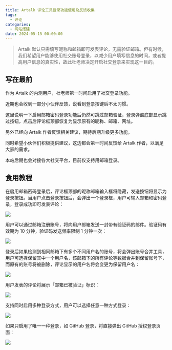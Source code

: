 ```yaml
---
title: Artalk 评论工具登录功能使用及反馈收集
tags:
  - 评论
categories:
  - 网站搭建
date: 2024-05-15 00:00:00
---
```


> Artalk 默认只需填写昵称和邮箱即可发表评论，无需验证邮箱。但有时候，我们希望用户能够使用社交账号登录，以减少用户填写信息的时间，或者提高用户信息的真实性，故此杜老师决定开启社交登录来实现这一目的。

<!-- more -->

## 写在最前

作为 Artalk 的内测用户，杜老师第一时间启用了社交登录功能。

近期也会收到一部分小伙伴反馈，说看到登录按键后不太习惯。

这里说明一下启用邮箱密码登录功能后仍然可跳过邮箱验证，登录弹窗底部显示跳过按钮，点击后评论框顶部恢复为显示原有的昵称、邮箱、网址。

另外已经向 Artalk 作者反馈相关建议，期待后期升级更多功能。

同时希望小伙伴们积极提供建议，这边都会第一时间反馈给 Artalk 作者，以满足大家的需求。

本站后期也会对接各大社交平台，目前仅支持用邮箱登录。

## 食用教程

在启用邮箱密码登录后，评论框顶部的昵称邮箱输入框将隐藏，发送按钮将显示为登录按钮。当用户点击登录按钮后，会弹出一个登录框，用户可输入邮箱和密码登录，登录成功即可发表评论：

![](https://cdn.dusays.com/2024/05/707-1.jpg)

用户可以通过邮箱注册账号，将向用户邮箱发送一封带有验证码的邮件。验证码有效期为 10 分钟，验证码发送频率限制 1 分钟一次：

![](https://cdn.dusays.com/2024/05/707-2.jpg)

登录后如果检测到相同邮箱下有多个不同用户名的账号，将会弹出账号合并工具，用户可选择保留其中一个用户名，该邮箱下的所有评论等数据合并到保留账号下，而原有的账号将被删除，评论显示的用户名将会变更为保留用户名：

![](https://cdn.dusays.com/2024/05/707-3.jpg)

用户发表的评论将展示「邮箱已被验证」标识：

![](https://cdn.dusays.com/2024/05/707-4.jpg)

支持同时启用多种登录方式，用户可以选择任意一种方式登录：

![](https://cdn.dusays.com/2024/05/707-5.jpg)

如果只启用了唯一一种登录，如 GitHub 登录，将直接弹出 GitHub 授权登录页面：

![](https://cdn.dusays.com/2024/05/707-6.jpg)